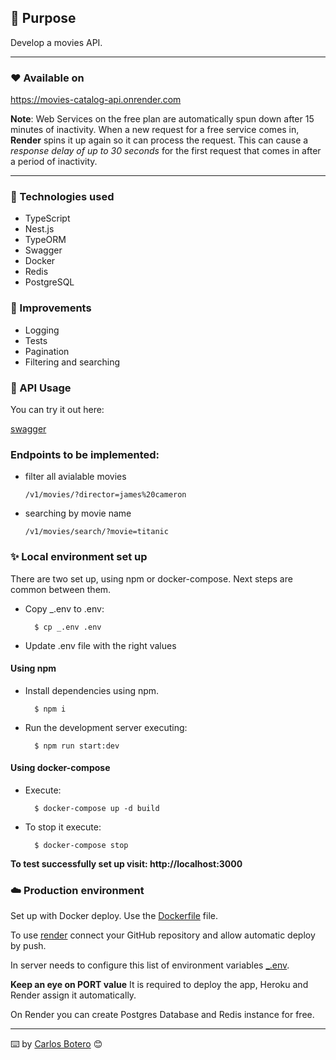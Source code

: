 ## 🎯 Purpose

Develop a movies API.

---

### ❤️ Available on

https://movies-catalog-api.onrender.com

**Note**: Web Services on the free plan are automatically spun down after 15 minutes of inactivity. When a new request for a free service comes in, **Render** spins it up again so it can process the request.
This can cause a _response delay of up to 30 seconds_ for the first request that comes in after a period of inactivity.

---

### 🔧 Technologies used

- TypeScript
- Nest.js
- TypeORM
- Swagger
- Docker
- Redis
- PostgreSQL

### 🔎 Improvements

- Logging
- Tests
- Pagination
- Filtering and searching

### 🏁 API Usage

You can try it out here:

[swagger](https://movies-catalog-api.onrender.com/api)

### Endpoints to be implemented:

- filter all avialable movies

      /v1/movies/?director=james%20cameron

- searching by movie name

      /v1/movies/search/?movie=titanic

### ✨ Local environment set up

There are two set up, using npm or docker-compose. Next steps are common between them.

- Copy \_.env to .env:

        $ cp _.env .env

- Update .env file with the right values

#### Using npm

- Install dependencies using npm.

        $ npm i

- Run the development server executing:

        $ npm run start:dev

#### Using docker-compose

- Execute:

        $ docker-compose up -d build

- To stop it execute:

        $ docker-compose stop

**To test successfully set up visit: http://localhost:3000**

### ☁️ Production environment

Set up with Docker deploy. Use the [Dockerfile](Dockerfile) file.

To use [render](https://render.com/) connect your GitHub repository and allow automatic deploy by push.

In server needs to configure this list of environment variables [\_.env](_.env).

**Keep an eye on PORT value** It is required to deploy the app, Heroku and Render assign it automatically.

On Render you can create Postgres Database and Redis instance for free.

---

⌨️ by [Carlos Botero](https://github.com/in/carlos-eduardo-botero/) 😊
